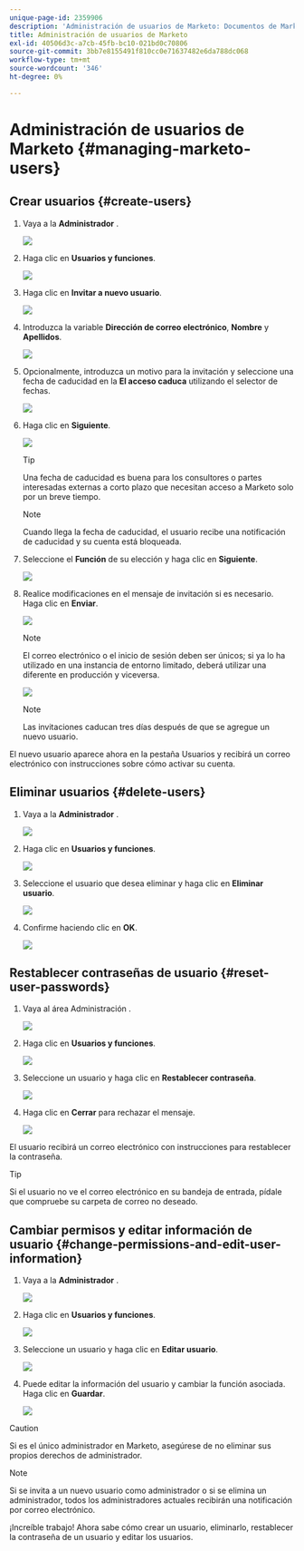 ```yaml
---
unique-page-id: 2359906
description: 'Administración de usuarios de Marketo: Documentos de Marketo: Documentación del producto'
title: Administración de usuarios de Marketo
exl-id: 40506d3c-a7cb-45fb-bc10-021bd0c70806
source-git-commit: 3bb7e8155491f810cc0e71637482e6da788dc068
workflow-type: tm+mt
source-wordcount: '346'
ht-degree: 0%

---
```


# Administración de usuarios de Marketo {#managing-marketo-users}

## Crear usuarios {#create-users}

1. Vaya a la **Administrador** .

   ![](assets/managing-marketo-users-1.png)

1. Haga clic en **Usuarios y funciones**.

   ![](assets/managing-marketo-users-2.png)

1. Haga clic en **Invitar a nuevo usuario**.

   ![](assets/managing-marketo-users-3.png)

1. Introduzca la variable **Dirección de correo electrónico**, **Nombre** y **Apellidos**.

   ![](assets/managing-marketo-users-4.png)

1. Opcionalmente, introduzca un motivo para la invitación y seleccione una fecha de caducidad en la **El acceso caduca** utilizando el selector de fechas.

   ![](assets/managing-marketo-users-5.png)

1. Haga clic en **Siguiente**.

   ![](assets/managing-marketo-users-6.png)

   >[!TIP]
   >
   >Una fecha de caducidad es buena para los consultores o partes interesadas externas a corto plazo que necesitan acceso a Marketo solo por un breve tiempo.

   >[!NOTE]
   >
   >Cuando llega la fecha de caducidad, el usuario recibe una notificación de caducidad y su cuenta está bloqueada.

1. Seleccione el **Función** de su elección y haga clic en **Siguiente**.

   ![](assets/managing-marketo-users-7.png)

1. Realice modificaciones en el mensaje de invitación si es necesario. Haga clic en **Enviar**.

   ![](assets/managing-marketo-users-8.png)

   >[!NOTE]
   >
   >El correo electrónico o el inicio de sesión deben ser únicos; si ya lo ha utilizado en una instancia de entorno limitado, deberá utilizar una diferente en producción y viceversa.

   ![](assets/managing-marketo-users-9.png)

   >[!NOTE]
   >
   >Las invitaciones caducan tres días después de que se agregue un nuevo usuario.

El nuevo usuario aparece ahora en la pestaña Usuarios y recibirá un correo electrónico con instrucciones sobre cómo activar su cuenta.

## Eliminar usuarios {#delete-users}

1. Vaya a la **Administrador** .

   ![](assets/managing-marketo-users-10.png)

1. Haga clic en **Usuarios y funciones**.

   ![](assets/managing-marketo-users-11.png)

1. Seleccione el usuario que desea eliminar y haga clic en **Eliminar usuario**.

   ![](assets/managing-marketo-users-12.png)

1. Confirme haciendo clic en **OK**.

   ![](assets/managing-marketo-users-13.png)

## Restablecer contraseñas de usuario {#reset-user-passwords}

1. Vaya al área Administración .

   ![](assets/managing-marketo-users-14.png)

1. Haga clic en **Usuarios y funciones**.

   ![](assets/managing-marketo-users-15.png)

1. Seleccione un usuario y haga clic en **Restablecer contraseña**.

   ![](assets/managing-marketo-users-16.png)

1. Haga clic en **Cerrar** para rechazar el mensaje.

   ![](assets/managing-marketo-users-17.png)

El usuario recibirá un correo electrónico con instrucciones para restablecer la contraseña.

>[!TIP]
>
>Si el usuario no ve el correo electrónico en su bandeja de entrada, pídale que compruebe su carpeta de correo no deseado.

## Cambiar permisos y editar información de usuario {#change-permissions-and-edit-user-information}

1. Vaya a la **Administrador** .

   ![](assets/managing-marketo-users-18.png)

1. Haga clic en **Usuarios y funciones**.

   ![](assets/managing-marketo-users-19.png)

1. Seleccione un usuario y haga clic en **Editar usuario**.

   ![](assets/managing-marketo-users-20.png)

1. Puede editar la información del usuario y cambiar la función asociada. Haga clic en **Guardar**.

   ![](assets/managing-marketo-users-21.png)

>[!CAUTION]
>
>Si es el único administrador en Marketo, asegúrese de no eliminar sus propios derechos de administrador.

>[!NOTE]
>
>Si se invita a un nuevo usuario como administrador o si se elimina un administrador, todos los administradores actuales recibirán una notificación por correo electrónico.

¡Increíble trabajo! Ahora sabe cómo crear un usuario, eliminarlo, restablecer la contraseña de un usuario y editar los usuarios.
